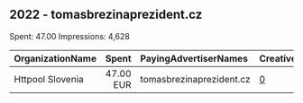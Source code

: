 ## 2022 - tomasbrezinaprezident.cz 
Spent: 47.00
Impressions: 4,628

|OrganizationName|Spent|PayingAdvertiserNames|CreativeUrls|Impressions|Genders|AgeBrackets|CountryCodes|BillingAddresses|CandidateBallotInformation|
|:---|---:|:---|:---|---:|:---|:---|:---|:---|:---|
|Httpool Slovenia|47.00 EUR|tomasbrezinaprezident.cz|[0](https://www.snap.com/political-ads/asset/12560d7c06f7bf1064c900d697cd658c422772212420f208893ada884cfc175e?mediaType=mp4)|4,628||25-34|czech republic|"Litostrojska cesta 52,Ljubljana,1000,SI"|Ing Tomas Brezina|
